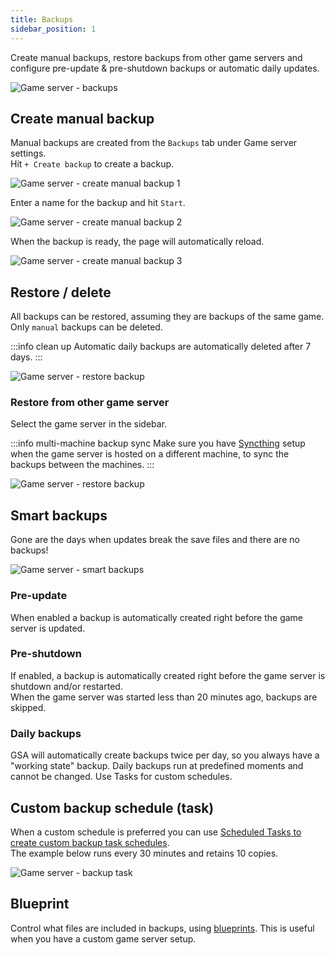 ```yaml
---
title: Backups
sidebar_position: 1
---
```


Create manual backups, restore backups from other game servers and configure pre-update & pre-shutdown backups or automatic daily updates.

![Game server - backups](/img/dashboard/gameserver/backups/gameserver_backups.jpg)

## Create manual backup

Manual backups are created from the `Backups` tab under Game server settings.\
Hit `+ Create backup` to create a backup.

![Game server - create manual backup 1](/img/dashboard/gameserver/backups/create_manual_backup_1.jpg)

Enter a name for the backup and hit `Start`.

![Game server - create manual backup 2](/img/dashboard/gameserver/backups/create_manual_backup_2.jpg)

When the backup is ready, the page will automatically reload.

![Game server - create manual backup 3](/img/dashboard/gameserver/backups/create_manual_backup_3.jpg)


## Restore / delete
All backups can be restored, assuming they are backups of the same game.\
Only `manual` backups can be deleted.

:::info clean up
Automatic daily backups are automatically deleted after 7 days.
:::

![Game server - restore backup](/img/dashboard/gameserver/backups/backup_restore.jpg)

### Restore from other game server
Select the game server in the sidebar. 

:::info multi-machine backup sync
Make sure you have [Syncthing](/dashboard/machines/services#syncthing) setup when the game server is hosted on a different machine, to sync the backups between the machines.
:::

![Game server - restore backup](/img/dashboard/gameserver/backups/backup_restore_other_game_server.jpg)


## Smart backups
Gone are the days when updates break the save files and there are no backups!

![Game server - smart backups](/img/dashboard/gameserver/backups/smart_backups.jpg)

### Pre-update
When enabled a backup is automatically created right before the game server is updated. 

### Pre-shutdown
If enabled, a backup is automatically created right before the game server is shutdown and/or restarted.\
When the game server was started less than 20 minutes ago, backups are skipped.

### Daily backups
GSA will automatically create backups twice per day, so you always have a "working state" backup. Daily backups run at predefined moments and cannot be changed. Use Tasks for custom schedules.

## Custom backup schedule (task)
When a custom schedule is preferred you can use [Scheduled Tasks to create custom backup task schedules](/dashboard/automate_tasks/getting_started#scheduled).\
The example below runs every 30 minutes and retains 10 copies. 

![Game server - backup task](/img/dashboard/gameserver/backups/backup_task.jpg)


## Blueprint
Control what files are included in backups, using [blueprints](/dashboard/blueprints/getting_started). This is useful when you have a custom game server setup.